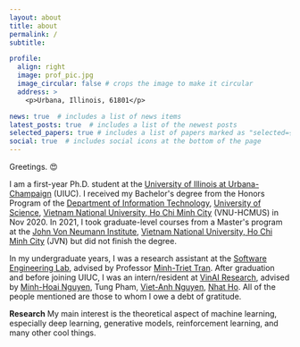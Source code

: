 ```yaml
---
layout: about
title: about
permalink: /
subtitle:

profile:
  align: right
  image: prof_pic.jpg
  image_circular: false # crops the image to make it circular
  address: >
    <p>Urbana, Illinois, 61801</p>

news: true  # includes a list of news items
latest_posts: true  # includes a list of the newest posts
selected_papers: true # includes a list of papers marked as "selected={true}"
social: true  # includes social icons at the bottom of the page
---
```


Greetings. :heart_eyes:

I am a first-year Ph.D. student at the [University of Illinois at Urbana-Champaign](https://illinois.edu/) (UIUC). I received my Bachelor's degree from the Honors Program of the [Department of Information Technology](https://www.fit.hcmus.edu.vn/vn/), [University of Science](https://hcmus.edu.vn/), [Vietnam National University, Ho Chi Minh City](https://vnuhcm.edu.vn/) (VNU-HCMUS) in Nov 2020. In 2021, I took graduate-level courses from a Master's program at the [John Von Neumann Institute](http://www.jvn.edu.vn/), [Vietnam National University, Ho Chi Minh City](https://vnuhcm.edu.vn/) (JVN) but did not finish the degree.

In my undergraduate years, I was a research assistant at the [Software Engineering Lab](https://www.selab.hcmus.edu.vn/), advised by Professor [Minh-Triet Tran](https://www.fit.hcmus.edu.vn/~tmtriet/). After graduation and before joining UIUC, I was an intern/resident at [VinAI Research](https://www.vinai.io/), advised by [Minh-Hoai Nguyen](https://www3.cs.stonybrook.edu/~minhhoai/), Tung Pham, [Viet-Anh Nguyen](http://www.vietanhnguyen.net/), [Nhat Ho](nhatptnk8912.github.io). All of the people mentioned are those to whom I owe a debt of gratitude.

**Research** My main interest is the theoretical aspect of machine learning, especially deep learning, generative models, reinforcement learning, and many other cool things.
